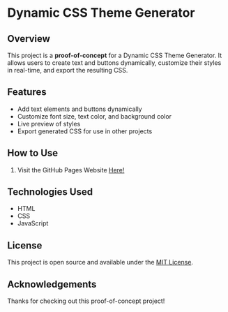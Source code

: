 # Dynamic CSS Theme Generator

## Overview

This project is a **proof-of-concept** for a Dynamic CSS Theme Generator. It allows users to create text and buttons dynamically, customize their styles in real-time, and export the resulting CSS. 

## Features

- Add text elements and buttons dynamically
- Customize font size, text color, and background color
- Live preview of styles
- Export generated CSS for use in other projects

## How to Use

1. Visit the GitHub Pages Website <a href="https://gnhen.github.io/customCSS/" target="_blank">Here!</a>

## Technologies Used

- HTML
- CSS
- JavaScript

## License

This project is open source and available under the [MIT License](LICENSE.md).

## Acknowledgements

Thanks for checking out this proof-of-concept project!
